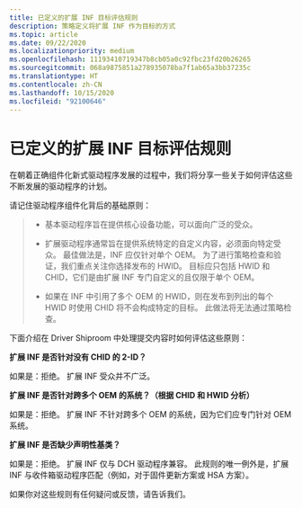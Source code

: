 ```yaml
---
title: 已定义的扩展 INF 目标评估规则
description: 策略定义将扩展 INF 作为目标的方式
ms.topic: article
ms.date: 09/22/2020
ms.localizationpriority: medium
ms.openlocfilehash: 11193410719347b8cb05a0c92fbc23fd20b26265
ms.sourcegitcommit: 068a9875851a278935078ba7f1ab65a3bb37235c
ms.translationtype: HT
ms.contentlocale: zh-CN
ms.lasthandoff: 10/15/2020
ms.locfileid: "92100646"
---
```

# <a name="extension-inf-targeting-evaluation-rules-defined"></a>已定义的扩展 INF 目标评估规则

在朝着正确组件化新式驱动程序发展的过程中，我们将分享一些关于如何评估这些不断发展的驱动程序的计划。 

请记住驱动程序组件化背后的基础原则： 

>- 基本驱动程序旨在提供核心设备功能，可以面向广泛的受众。
> 
>- 扩展驱动程序通常旨在提供系统特定的自定义内容，必须面向特定受众。  最佳做法是，INF 应仅针对单个 OEM。 为了进行策略检查和验证，我们重点关注你选择发布的 HWID。 目标应只包括 HWID 和 CHID，它们是由扩展 INF 专门自定义的且仅限于单个 OEM。 
> 
>- 如果在 INF 中引用了多个 OEM 的 HWID，则在发布到列出的每个 HWID 时使用 CHID 将不会构成特定的目标。 此做法将无法通过策略检查。 

下面介绍在 Driver Shiproom 中处理提交内容时如何评估这些原则：

  **扩展 INF 是否针对没有 CHID 的 2-ID？**
  
  如果是：拒绝。 扩展 INF 受众并不广泛。

  **扩展 INF 是否针对跨多个 OEM 的系统？（根据 CHID 和 HWID 分析）**
  
  如果是：拒绝。 扩展 INF 不针对跨多个 OEM 的系统，因为它们应专门针对 OEM 系统。

  **扩展 INF 是否缺少声明性基类？**
  
  如果是：拒绝。 扩展 INF 仅与 DCH 驱动程序兼容。 此规则的唯一例外是，扩展 INF 与收件箱驱动程序匹配（例如，对于固件更新方案或 HSA 方案）。 

如果你对这些规则有任何疑问或反馈，请告诉我们。
